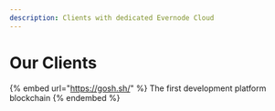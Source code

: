 ```yaml
---
description: Clients with dedicated Evernode Cloud
---
```


# Our Clients

{% embed url="https://gosh.sh/" %}
The first development platform blockchain
{% endembed %}
